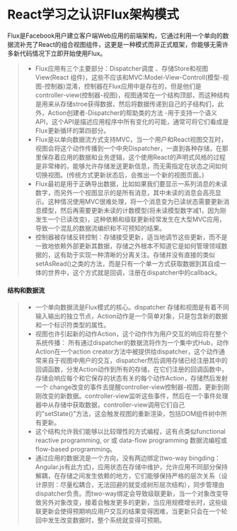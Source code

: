 # React学习之认识Flux架构模式

Flux是Facebook用户建立客户端Web应用的前端架构，它通过利用一个单向的数据流补充了React的组合视图组件，这更是一种模式而非正式框架，你能够无需许多新代码情况下立即开始使用Flux。
> * Flux应用有三个主要部分：Dispatcher调度 、存储Store和视图View(React 组件)，这些不应该和MVC:Model-View-Controll(模型-视图-控制器)混淆，控制器在Flux应用中是存在的，但是他们是controller-view(控制器-视图)，视图通常在一个结构顶部，而这种结构是用来从存储stroe获得数据，然后将数据传递到自己的子结构们，此外，Action创建者-Dispatcher的帮助类的方法 -用于支持一个语义API，这个API是描述应用程序中所有变化的可能，通常可将它们看成是Flux更新循环的第四部分。
> * Flux是以单向数据流方式支持MVC，当一个用户和React视图交互时，视图会将这个动作传播到一个中央Dispatcher，一直到各种存储，在那里保存着应用的数据和业务逻辑，这个使用React的声明式风格的过程是非常棒的，能够允许存储发送更新信息，而无需指定在状态之间如何切换视图。(传统方式更新状态后，会推出一个新的视图页面。)
> * Flux最初是用于正确导出数据，比如如果我们要显示一系列消息的未读数字，而另外一个视图显示的是所有消息，其中未读的消息会高亮显示。这种情况使用MVC很难处理，将一个消息变为已读状态需要更新消息模型，然后再需要更新未读的计数模型(将未读模型数字减1，因为刚发生一个已读改变)，这种依赖和级联更新经常发生在大型MVC应用，导致一个混乱的数据流编织和不可预知的结果。
> * 控制器被存储反转控制：存储接受更新，适当地调节这些更新，而不是一致地依赖外部更新其数据，存储之外根本不知道它是如何管理领域数据的，这有助于实现一种清晰的分离关注。存储并没有直接的类似setAsRead()之类的方法，而是只有一个单一方式获取数据到其自成一体的世界中，这个方式就是回调，注册在dispatcher中的callback。
#### 结构和数据流
> * 一个单向数据流是Flux模式的核心。dispatcher 存储和视图是有着不同输入输出的独立节点，Action动作是一个简单对象，只是包含新的数据和一个标识符类型的属性。
> * 视图也许引起新的动作Action，这个动作作为用户交互的响应将在整个系统传播：
> 所有通过dispatcher的数据流将作为一个集中式Hub，动作Action在一个action creator方法中被提供给dispatcher，这个动作通常来自于视图中用户的交互，dispatcher然后调用存储已经注册其中的回调函数，分发Action动作到所有的存储，在它们注册的回调函数中，存储会响应每个和它保存的状态有关的每个动作Action，存储然后发射一个 change改变的事件去提醒controller-view控制器-视图，更新到刚刚改变的新数据。controller-view监听这些事件，然后在一个事件处理器中从存储中获取数据，controller-view调用它们自己的"setState()"方法，这会触发视图的重新渲染，包括DOM组件树中所有更新。
> * 这个结构允许我们能够以比较理性的方式编程，这有点类似functional reactive programming, or 或 data-flow programming 数据流编程或 flow-based programming。
> * 通过应用的数据流是一个方向，没有两边绑定(two-way bingding：Angular.js有此方式)，应用状态在存储中维护，允许应用不同部分保持解耦，在存储之间发生依赖的地方，它们能够保持严格的层次关系（设计原则：尽量松耦合，无法回避的就变成树形层次结构），同步管理由dispatcher负责。而two-way绑定会导致级联更新，当一个对象改变导致另外对象改变，接着会触发更多的更新，当应用规模增长时，这些级联更新会使得预期响应用户交互的结果变得困难，当更新只会在一个轮回中发生改变数据时，整个系统就变得可预期。